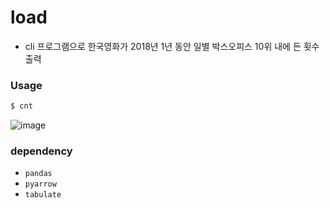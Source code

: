 # load

- cli 프로그램으로 한국영화가 2018년 1년 동안 일별 박스오피스 10위 내에 든 횟수 출력

### Usage
```bash
$ cnt
```
![image](https://github.com/user-attachments/assets/25436a9e-0fc8-4c39-897e-f508b9591a53)

### dependency
- `pandas`
- `pyarrow`
- `tabulate`

